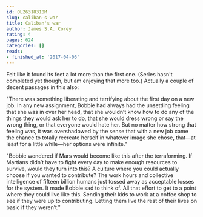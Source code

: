 ```yaml
---
id: OL26318318M
slug: caliban-s-war
title: Caliban's war
author: James S.A. Corey
rating: 4
pages: 624
categories: []
reads:
- finished_at: '2017-04-06'
---
```

Felt like it found its feet a lot more than the first one. (Series hasn't completed yet though, but am enjoying that more too.) Actually a couple of decent passages in this also:

"There was something liberating and terrifying about the first day on a new job. In any new assignment, Bobbie had always had the unsettling feeling that she was in over her head, that she wouldn’t know how to do any of the things they would ask her to do, that she would dress wrong or say the wrong thing, or that everyone would hate her. But no matter how strong that feeling was, it was overshadowed by the sense that with a new job came the chance to totally recreate herself in whatever image she chose, that—at least for a little while—her options were infinite."

"Bobbie wondered if Mars would become like this after the terraforming. If Martians didn’t have to fight every day to make enough resources to survive, would they turn into this? A culture where you could actually choose if you wanted to contribute? The work hours and collective intelligence of fifteen billion humans just tossed away as acceptable losses for the system. It made Bobbie sad to think of. All that effort to get to a point where they could live like this. Sending their kids to work at a coffee shop to see if they were up to contributing. Letting them live the rest of their lives on basic if they weren’t."
